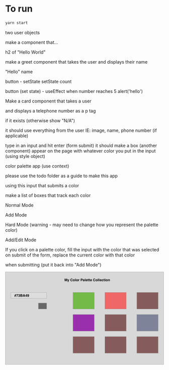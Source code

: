 # To run

```bash
yarn start
```

two user objects

make a component that...

h2 of "Hello World"

make a greet component that takes the user
and displays their name

"Hello" name

button - setState
    setState count

button (set state) - useEffect
    when number reaches 5
    alert('hello')

Make a card component that takes a user

and displays a telephone number as a p tag

if it exists (otherwise show "N/A")

it should use everything from the user
IE: image, name, phone number (if applicable)

type in an input and hit enter (form submit)
it should make a box (another component) appear on the page
with whatever color you put in the input (using style object)

color palette app (use context)

please use the todo folder as a guide to make this app

using this input that submits a color

make a list of boxes that track each color

Normal Mode

Add Mode

Hard Mode (warning - may need to change how you represent the palette color)

Add/Edit Mode

If you click on a palette color,
fill the input with the color that was selected
on submit of the form,
replace the current color with that color

when submitting (put it back into "Add Mode")

![](mockup.png)


